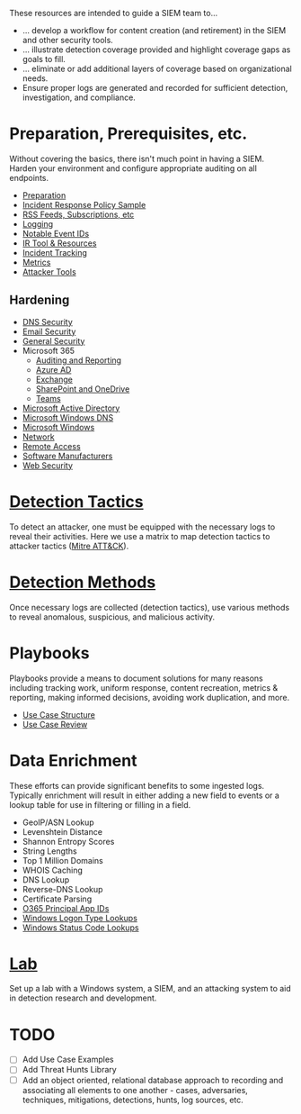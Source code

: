 These resources are intended to guide a SIEM team to...
* ... develop a workflow for content creation (and retirement) in the SIEM and other security tools.
* ... illustrate detection coverage provided and highlight coverage gaps as goals to fill.
* ... eliminate or add additional layers of coverage based on organizational needs.
* Ensure proper logs are generated and recorded for sufficient detection, investigation, and compliance.

# Preparation, Prerequisites, etc.
Without covering the basics, there isn't much point in having a SIEM. Harden your environment and configure appropriate auditing on all endpoints.
- [Preparation](/Preparation.md)
- [Incident Response Policy Sample](/Documentation-Templates/Incident-Response-Policy.md)
- [RSS Feeds, Subscriptions, etc](/osintel.md)
- [Logging](/Logging.md)
- [Notable Event IDs](/Notable-Event-IDs.md)
- [IR Tool & Resources](/response-tools-resources.md)
- [Incident Tracking](/incident-tracking.md)
- [Metrics](/Metrics.md)
- [Attacker Tools](/attack-tools-resources.md)

## Hardening
- [DNS Security](/hardening/dns-security.md)
- [Email Security](/hardening/email-security.md)
- [General Security](/hardening/general-security.md)
- Microsoft 365
  - [Auditing and Reporting](/hardening/microsoft-365-auditing-and-reporting.md)
  - [Azure AD](/hardening/microsoft-365-azure-ad.md)
  - [Exchange](/hardening/microsoft-365-exchange.md)
  - [SharePoint and OneDrive](/hardening/microsoft-365-sharepoint-and-onedrive.md)
  - [Teams](/hardening/microsoft-365-teams.md)
- [Microsoft Active Directory](hardening/microsoft-active-directory.md)
- [Microsoft Windows DNS](/hardening/microsoft-windows-dns.md)
- [Microsoft Windows](hardening/microsoft-windows.md)
- [Network](hardening/network.md)
- [Remote Access](/hardening/remote-access.md)
- [Software Manufacturers](/hardening/software-manufacturers.md)
- [Web Security](/hardening/web-security.md)


# [Detection Tactics](/Detection-Tactics.md)

To detect an attacker, one must be equipped with the necessary logs to reveal their activities. Here we use a matrix to map detection tactics to attacker tactics ([Mitre ATT&CK](https://attack.mitre.org/)).


# [Detection Methods](/Detection-Methods.md)

Once necessary logs are collected (detection tactics), use various methods to reveal anomalous, suspicious, and malicious activity.


# Playbooks

Playbooks provide a means to document solutions for many reasons including tracking work, uniform response, content recreation, metrics & reporting, making informed decisions, avoiding work duplication, and more.

- [Use Case Structure](/Use-Case-Structure.md)
- [Use Case Review](/Use-Cases.md)


# Data Enrichment

These efforts can provide significant benefits to some ingested logs. Typically enrichment will result in either adding a new field to events or a lookup table for use in filtering or filling in a field.

- GeoIP/ASN Lookup
- Levenshtein Distance
- Shannon Entropy Scores
- String Lengths
- Top 1 Million Domains
- WHOIS Caching
- DNS Lookup
- Reverse-DNS Lookup
- Certificate Parsing
- [O365 Principal App IDs](/Lookups/o365-principalappid.csv)
- [Windows Logon Type Lookups](/Lookups/windows-logon-type.csv)
- [Windows Status Code Lookups](/Lookups/windows-status-code.csv)


# [Lab](/Lab/WindowsVictim.md)
Set up a lab with a Windows system, a SIEM, and an attacking system to aid in detection research and development.


# TODO
- [ ] Add Use Case Examples
- [ ] Add Threat Hunts Library
- [ ] Add an object oriented, relational database approach to recording and associating all elements to one another - cases, adversaries, techniques, mitigations, detections, hunts, log sources, etc.
